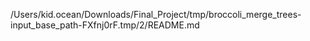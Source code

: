 /Users/kid.ocean/Downloads/Final_Project/tmp/broccoli_merge_trees-input_base_path-FXfnj0rF.tmp/2/README.md